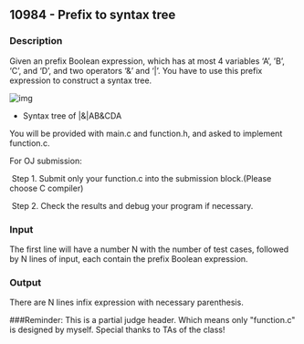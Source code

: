 ## 10984 - Prefix to syntax tree

### Description

Given an prefix Boolean expression, which has at most 4 variables ‘A’, ’B’, ‘C’, and ‘D’, and two operators ‘&’ and ‘|’. You have to use this prefix expression to construct a syntax tree.

 

![img](https://acm.cs.nthu.edu.tw/media/uploads/2016/04/02/1.png)

 

- Syntax tree of |&|AB&CDA

 

You will be provided with main.c and function.h, and asked to implement function.c.

For OJ submission:

​        Step 1. Submit only your function.c into the submission block.(Please choose C compiler)

​        Step 2. Check the results and debug your program if necessary.

### Input

The first line will have a number N with the number of test cases, followed by N lines of input, each contain the prefix Boolean expression.

### Output

There are N lines infix expression with necessary parenthesis.



###Reminder: This is a partial judge header. Which means only "function.c" is designed by myself. Special thanks to TAs of the class!

